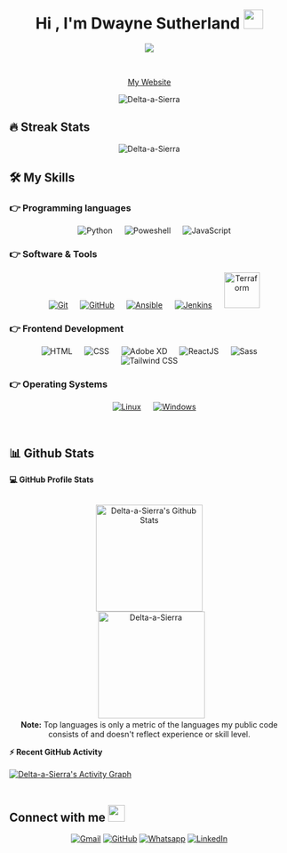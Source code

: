 <h1 align="center">Hi , I'm Dwayne Sutherland <img src="https://media.giphy.com/media/hvRJCLFzcasrR4ia7z/giphy.gif" width="35"></h1>
<p align="center">
  <a href="https://github.com/DenverCoder1/readme-typing-svg"><img src="https://readme-typing-svg.herokuapp.com?lines=IT+Engineer;Automation+Addict;Azure+Administrator;Terraform+Associate;Self+Taught+Developer;Always%20learning%20new%20things&center=true&width=500&height=50"></a>
</p>
<br>
<p align="center"><a href="https://dwaynesutherland.com/">My Website</a> </p>
<p align="center"> 
	<img src="https://komarev.com/ghpvc/?username=Delta-a-Sierra&label=Profile%20views&color=0e75b6&style=plastic" alt="Delta-a-Sierra" /> 
</p>

## 🔥 Streak Stats

<p align="center"><img src="https://github-readme-streak-stats.herokuapp.com/?user=Delta-a-Sierra&theme=algolia" alt="Delta-a-Sierra" /></p>

## 🛠️ My Skills

### 👉 Programming languages

<p align="center"> 
    &emsp;
    <img alt="Python" src="https://img.shields.io/badge/Python-FFD43B?style=for-the-badge&logo=python&logoColor=blue">
    &emsp;
    <img alt="Poweshell" src="https://img.shields.io/badge/powershell-5391FE?style=for-the-badge&logo=powershell&logoColor=white">
  &emsp;
     <img alt="JavaScript" src="https://img.shields.io/badge/JavaScript-323330?style=for-the-badge&logo=javascript&logoColor=F7DF1E">
</p>

### 👉 Software & Tools

<p align="center">
  &emsp;
    <a href="#"><img alt="Git" src="https://img.shields.io/badge/GIT-E44C30?style=for-the-badge&logo=git&logoColor=white"></a>
  &emsp;
    <a href="#"><img alt="GitHub" src="https://img.shields.io/badge/GitHub-100000?style=for-the-badge&logo=github&logoColor=white"></a>
      &emsp;
    <a href="#"><img alt="Ansible" src="https://img.shields.io/badge/Ansible-000000?style=for-the-badge&logo=ansible&logoColor=white"></a>
      &emsp;
    <a href="#"><img alt="Jenkins" src="https://img.shields.io/badge/Jenkins-D24939?style=for-the-badge&logo=Jenkins&logoColor=white"></a>
          &emsp;
    <a href="#"><img alt="Terraform" style="width:4rem" src="https://cdn-ssl-devio-img.classmethod.jp/wp-content/uploads/2019/05/terraform-eyecatch-960x504.png"></a>
</p>

### 👉 Frontend Development

<p align="center"> 
  &emsp; 
   <img alt="HTML" src="https://img.shields.io/badge/HTML5-E34F26?style=for-the-badge&logo=html5&logoColor=white">
  &emsp;
    <img alt="CSS" src="https://img.shields.io/badge/CSS3-1572B6?style=for-the-badge&logo=css3&logoColor=white">
  &emsp;
  <img alt="Adobe XD" src="https://img.shields.io/badge/Adobe%20XD-470137?style=for-the-badge&logo=Adobe%20XD&logoColor=#FF61F6">
    &emsp;
  <img alt="ReactJS" src="https://img.shields.io/badge/React-20232A?style=for-the-badge&logo=react&logoColor=61DAFB">
     &emsp;
  <img alt="Sass" src="https://img.shields.io/badge/Sass-CC6699?style=for-the-badge&logo=sass&logoColor=white">
       &emsp;
  <img alt="Tailwind CSS" src="https://img.shields.io/badge/Tailwind_CSS-38B2AC?style=for-the-badge&logo=tailwind-css&logoColor=white">      
</p>

### 👉 Operating Systems

<p align="center">
  &emsp;
    <a href="#"><img alt="Linux" src="https://img.shields.io/badge/Linux-FCC624?style=for-the-badge&logo=linux&logoColor=black"></a>
  &emsp;
    <a href="#"><img alt="Windows" src="https://img.shields.io/badge/Windows-0078D6?style=for-the-badge&logo=windows&logoColor=white"></a>
</p>

<br/>

## 📊 Github Stats

  <summary><b>💻 GitHub Profile Stats</b></summary>
  <br/>
  <p align="center">
    <a href="https://github.com/anuraghazra/github-readme-stats"><img alt="Delta-a-Sierra's Github Stats" src="https://github-readme-stats.vercel.app/api?username=Delta-a-Sierra&show_icons=true&count_private=true&theme=algolia" height="192px"/></a>
<br/>
  &nbsp;
	  <img src="https://github-readme-stats.vercel.app/api/top-langs?username=Delta-a-Sierra&langs_count=10&show_icons=true&locale=en&layout=compact&theme=algolia" alt="Delta-a-Sierra" height="192px"/>
  <br/>
  <b>Note:</b> Top languages is only a metric of the languages my public code consists of and doesn't reflect experience or skill level.
  </p>

  <summary><b>⚡ Recent GitHub Activity</b></summary>
  <br/>
   <a href="https://github.com/Delta-a-Sierra"><img alt="Delta-a-Sierra's Activity Graph" src="https://activity-graph.herokuapp.com/graph?username=Delta-a-Sierra&custom_title=Delta-a-Sierra's%20Contribution%20Graph&theme=react-dark" /></a>
  <br/>

<br/>

## Connect with me <img src="https://media.giphy.com/media/iY8CRBdQXODJSCERIr/giphy.gif" width="30px">

<p align="center">
	<a href="mailto:dwayneasutherland@gmail.com"><img img src="https://img.shields.io/badge/Gmail-D14836?style=for-the-badge&logo=gmail&logoColor=white" alt="Gmail"/></a>
	<a href="https://github.com/Delta-a-Sierra"><img src="https://img.shields.io/badge/GitHub-100000?style=for-the-badge&logo=github&logoColor=white" alt="GitHub"/></a>
	<a href="https://wa.me/07492829029"><img src="https://img.shields.io/badge/WhatsApp-25D366?style=for-the-badge&logo=whatsapp&logoColor=white" alt="Whatsapp"/></a>
	<a href="https://www.linkedin.com/in/dwayne-sutherland-207a01157/"><img src="https://img.shields.io/badge/LinkedIn-0077B5?style=for-the-badge&logo=linkedin&logoColor=white" alt="LinkedIn"/></a>
</p>
